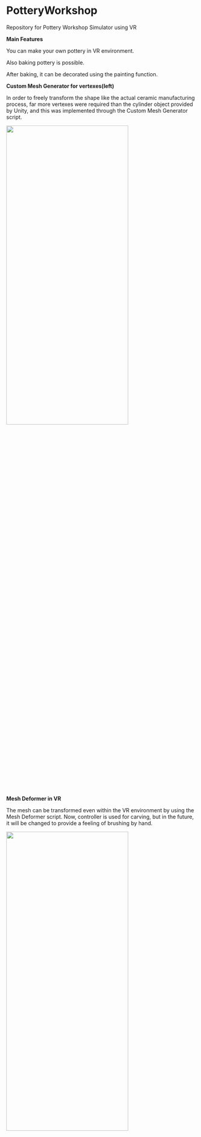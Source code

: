 # PotteryWorkshop
Repository for Pottery Workshop Simulator using VR


**Main Features**

You can make your own pottery in VR environment.

Also baking pottery is possible.

After baking, it can be decorated using the painting function.



**Custom Mesh Generator for vertexes(left)**

In order to freely transform the shape like the actual ceramic manufacturing process, far more vertexes were required than the cylinder object provided by Unity, and this was implemented through the Custom Mesh Generator script.

<img src="https://github.com/user-attachments/assets/cb10da06-1de2-44c7-9749-432491656d03" width="80%" height="45%"/>


**Mesh Deformer in VR**

The mesh can be transformed even within the VR environment by using the Mesh Deformer script. Now, controller is used for carving, but in the future, it will be changed to provide a feeling of brushing by hand.

<img src="https://github.com/user-attachments/assets/39f43f71-c123-4fd8-9ece-a26236ca06af" width="80%" height="45%"/>

<img src="https://github.com/user-attachments/assets/318b6e48-9e9d-4494-8140-63697db86364" width="80%" height="45%"/>

![회전3](https://github.com/user-attachments/assets/69648f67-1635-4a34-b799-395d35627c26)

**Crashed Pot asset**

We use Asset for pot's crashing animation.
